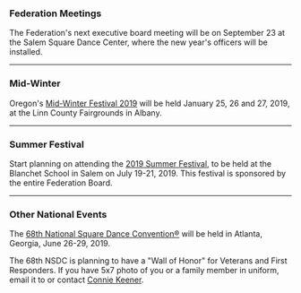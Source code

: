 ### Federation Meetings

The Federation's next executive board meeting will be on September 23 at the Salem Square Dance Center, where the new year's officers will be installed.

----

### Mid-Winter

Oregon's [Mid-Winter Festival 2019](http://midwinterfestival.com) will be held January 25, 26 and 27, 2019, at the Linn County Fairgrounds in Albany.

----

### Summer Festival

Start planning on attending
the [2019 Summer Festival](http://2019.oregonsummerfestival.org), to be held at the Blanchet School in Salem on July 19-21, 2019.  This festival is sponsored by the entire Federation Board.

---

### Other National Events

The [68th National Square Dance Convention&reg;](https://www.68nsdc.com/) will be held in Atlanta, Georgia, June 26-29, 2019.

The 68th NSDC is planning to have a "Wall of Honor" for Veterans and First Responders.  If you have  5x7 photo of you or a family member in uniform, email it to or contact [Connie Keener](mailto:pubchar@68nsdc.org).
